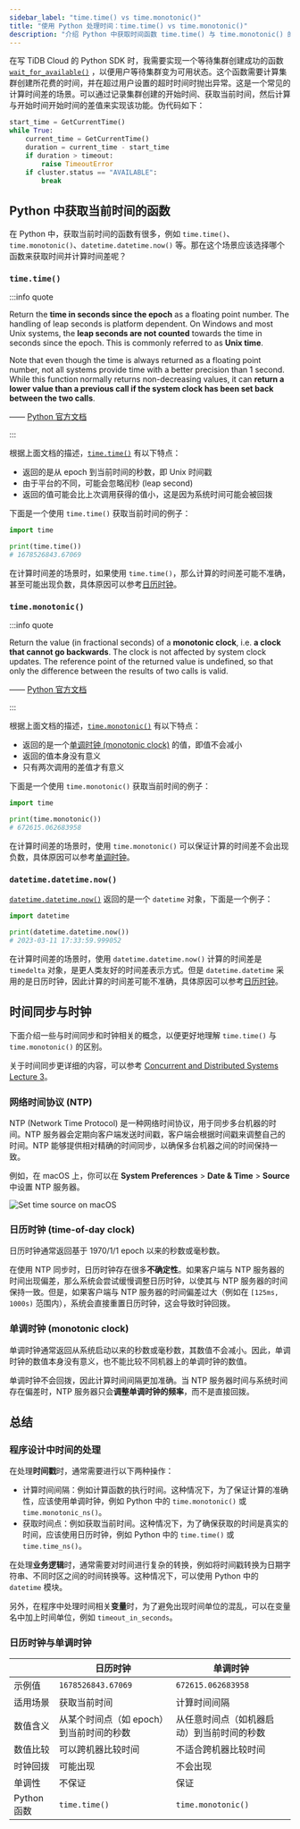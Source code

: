 ```yaml
---
sidebar_label: "time.time() vs time.monotonic()"
title: "使用 Python 处理时间：time.time() vs time.monotonic()"
description: "介绍 Python 中获取时间函数 time.time() 与 time.monotonic() 的区别，以及时间同步与时钟的相关概念。"
---
```


在写 TiDB Cloud 的 Python SDK 时，我需要实现一个等待集群创建成功的函数 [`wait_for_available()`](https://github.com/Oreoxmt/tidbcloudy/blob/6ecac49ce60e47872b573f3619b7097a5c18f5c0/tidbcloudy/cluster.py#L56-L70)
，以便用户等待集群变为可用状态。这个函数需要计算集群创建所花费的时间，并在超过用户设置的超时时间时抛出异常。这是一个常见的计算时间差的场景。可以通过记录集群创建的开始时间、获取当前时间，然后计算与开始时间开始时间的差值来实现该功能。伪代码如下：

```python
start_time = GetCurrentTime()
while True:
    current_time = GetCurrentTime()
    duration = current_time - start_time
    if duration > timeout:
        raise TimeoutError
    if cluster.status == "AVAILABLE":
        break
```

<!--truncate-->

## Python 中获取当前时间的函数

在 Python 中，获取当前时间的函数有很多，例如 `time.time()`、`time.monotonic()`、`datetime.datetime.now()` 等。那在这个场景应该选择哪个函数来获取时间并计算时间差呢？

### `time.time()`

:::info quote

Return the **time in seconds since the epoch** as a floating point number. The handling of leap seconds is platform dependent. On Windows and most Unix systems, the **leap seconds are not counted** towards the time in seconds since the epoch. This is commonly referred to as **Unix time**.

Note that even though the time is always returned as a floating point number, not all systems provide time with a better precision than 1 second. While this function normally returns non-decreasing values, it can **return a lower value than a previous call if the system clock has been set back between the two calls**.

—— [Python 官方文档](https://docs.python.org/3/library/time.html#time.time)

:::

根据上面文档的描述，[`time.time()`](https://docs.python.org/3/library/time.html#time.time) 有以下特点：

- 返回的是从 epoch 到当前时间的秒数，即 Unix 时间戳
- 由于平台的不同，可能会忽略闰秒 (leap second)
- 返回的值可能会比上次调用获得的值小，这是因为系统时间可能会被回拨

下面是一个使用 `time.time()` 获取当前时间的例子：

```python
import time

print(time.time())
# 1678526843.67069
```

在计算时间差的场景时，如果使用 `time.time()`，那么计算的时间差可能不准确，甚至可能出现负数，具体原因可以参考[日历时钟](#日历时钟-time-of-day-clock)。

### `time.monotonic()`

:::info quote

Return the value (in fractional seconds) of a **monotonic clock**, i.e. **a clock that cannot go backwards**. The clock is not affected by system clock updates. The reference point of the returned value is undefined, so that only the difference between the results of two calls is valid.

—— [Python 官方文档](https://docs.python.org/3/library/time.html#time.monotonic)

:::

根据上面文档的描述，[`time.monotonic()`](https://docs.python.org/3/library/time.html#time.monotonic) 有以下特点：

- 返回的是一个[单调时钟 (monotonic clock)](#单调时钟-monotonic-clock) 的值，即值不会减小
- 返回的值本身没有意义
- 只有两次调用的差值才有意义

下面是一个使用 `time.monotonic()` 获取当前时间的例子：

```python
import time

print(time.monotonic())
# 672615.062683958
```

在计算时间差的场景时，使用 `time.monotonic()` 可以保证计算的时间差不会出现负数，具体原因可以参考[单调时钟](#单调时钟-monotonic-clock)。

### `datetime.datetime.now()`

[`datetime.datetime.now()`](https://docs.python.org/3/library/datetime.html#datetime.datetime.now) 返回的是一个 `datetime` 对象，下面是一个例子：

```python
import datetime

print(datetime.datetime.now())
# 2023-03-11 17:33:59.999052
```

在计算时间差的场景时，使用 `datetime.datetime.now()` 计算的时间差是 `timedelta` 对象，是更人类友好的时间差表示方式。但是 `datetime.datetime` 采用的是日历时钟，因此计算的时间差可能不准确，具体原因可以参考[日历时钟](#日历时钟-time-of-day-clock)。

## 时间同步与时钟

下面介绍一些与时间同步和时钟相关的概念，以便更好地理解 `time.time()` 与 `time.monotonic()` 的区别。

关于时间同步更详细的内容，可以参考 [Concurrent and Distributed Systems Lecture 3](https://www.cl.cam.ac.uk/teaching/2122/ConcDisSys/)。

### 网络时间协议 (NTP)

NTP (Network Time Protocol) 是一种网络时间协议，用于同步多台机器的时间。NTP 服务器会定期向客户端发送时间戳，客户端会根据时间戳来调整自己的时间。NTP 能够提供相对精确的时间同步，以确保多台机器之间的时间保持一致。

例如，在 macOS 上，你可以在 **System Preferences** > **Date & Time** > **Source** 中设置 NTP 服务器。

![Set time source on macOS](/img/macos-set-time-source.png)

### 日历时钟 (time-of-day clock)

日历时钟通常返回基于 1970/1/1 epoch 以来的秒数或毫秒数。

在使用 NTP 同步时，日历时钟存在很多**不确定性**。如果客户端与 NTP 服务器的时间出现偏差，那么系统会尝试缓慢调整日历时钟，以使其与 NTP 服务器的时间保持一致。但是，如果客户端与 NTP 服务器的时间偏差过大（例如在 `[125ms, 1000s)` 范围内），系统会直接重置日历时钟，这会导致时钟回拨。

### 单调时钟 (monotonic clock)

单调时钟通常返回从系统启动以来的秒数或毫秒数，其数值不会减小。因此，单调时钟的数值本身没有意义，也不能比较不同机器上的单调时钟的数值。

单调时钟不会回拨，因此计算时间间隔更加准确。当 NTP 服务器时间与系统时间存在偏差时，NTP 服务器只会**调整单调时钟的频率**，而不是直接回拨。

## 总结

### 程序设计中时间的处理

在处理**时间戳**时，通常需要进行以下两种操作：

- 计算时间间隔：例如计算函数的执行时间。这种情况下，为了保证计算的准确性，应该使用单调时钟，例如 Python 中的 `time.monotonic()` 或 `time.monotonic_ns()`。
- 获取时间点：例如获取当前时间。这种情况下，为了确保获取的时间是真实的时间，应该使用日历时钟，例如 Python 中的 `time.time()` 或 `time.time_ns()`。

在处理**业务逻辑**时，通常需要对时间进行复杂的转换，例如将时间戳转换为日期字符串、不同时区之间的时间转换等。这种情况下，可以使用 Python 中的 `datetime` 模块。

另外，在程序中处理时间相关**变量**时，为了避免出现时间单位的混乱，可以在变量名中加上时间单位，例如 `timeout_in_seconds`。

### 日历时钟与单调时钟

| | 日历时钟 | 单调时钟 |
| --- | --- | --- |
| 示例值 | `1678526843.67069` | `672615.062683958` |
| 适用场景 | 获取当前时间 | 计算时间间隔 |
| 数值含义 | 从某个时间点（如 epoch）到当前时间的秒数 | 从任意时间点（如机器启动）到当前时间的秒数 |
| 数值比较 | 可以跨机器比较时间 | 不适合跨机器比较时间 |
| 时钟回拨 | 可能出现 | 不会出现 |
| 单调性 | 不保证 | 保证 |
| Python 函数 | `time.time()` | `time.monotonic()` |
